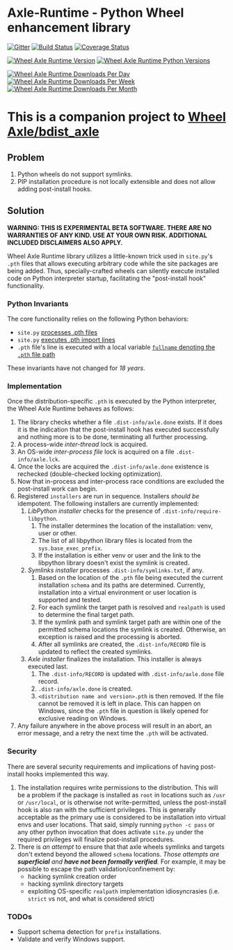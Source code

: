 # Axle-Runtime - Python Wheel enhancement library

[![Gitter](https://img.shields.io/gitter/room/karellen/Lobby?logo=gitter)](https://app.gitter.im/#/room/#karellen_Lobby:gitter.im)
[![Build Status](https://img.shields.io/github/actions/workflow/status/karellen/wheel-axle-runtime/build.yml?branch=master)](https://github.com/karellen/wheel-axle-runtime/actions/workflows/build.yml)
[![Coverage Status](https://img.shields.io/coveralls/github/karellen/wheel-axle-runtime/master?logo=coveralls)](https://coveralls.io/r/karellen/wheel-axle-runtime?branch=master)

[![Wheel Axle Runtime Version](https://img.shields.io/pypi/v/wheel-axle-runtime?logo=pypi)](https://pypi.org/project/wheel-axle-runtime/)
[![Wheel Axle Runtime Python Versions](https://img.shields.io/pypi/pyversions/wheel-axle-runtime?logo=pypi)](https://pypi.org/project/wheel-axle-runtime/)

[![Wheel Axle Runtime Downloads Per Day](https://img.shields.io/pypi/dd/wheel-axle-runtime?logo=pypi)](https://pypistats.org/packages/wheel-axle-runtime)
[![Wheel Axle Runtime Downloads Per Week](https://img.shields.io/pypi/dw/wheel-axle-runtime?logo=pypi)](https://pypistats.org/packages/wheel-axle-runtime)
[![Wheel Axle Runtime Downloads Per Month](https://img.shields.io/pypi/dm/wheel-axle-runtime?logo=pypi)](https://pypistats.org/packages/wheel-axle-runtime)

# This is a companion project to [Wheel Axle/bdist_axle](https://github.com/karellen/wheel-axle)

## Problem

1. Python wheels do not support symlinks.
2. PIP installation procedure is not locally extensible and does not allow adding post-install hooks.

## Solution

**WARNING: THIS IS EXPERIMENTAL BETA SOFTWARE. THERE ARE NO WARRANTIES OF ANY KIND. USE AT YOUR OWN RISK. ADDITIONAL
INCLUDED DISCLAIMERS ALSO APPLY.**

Wheel Axle Runtime library utilizes a little-known trick used in `site.py`'s `.pth` files that allows executing
arbitrary code while the site packages are being added. Thus, specially-crafted wheels can silently execute installed
code on Python interpreter startup, facilitating the "post-install hook" functionality.

### Python Invariants

The core functionality relies on the following Python behaviors:

* `site.py` [processes .pth files](https://github.com/python/cpython/blob/8b1b27f1939cc4060531d198fdb09242f247ca7c/Lib/site.py#L171)
* `site.py` [executes .pth import lines](https://github.com/python/cpython/blob/8b1b27f1939cc4060531d198fdb09242f247ca7c/Lib/site.py#L186)
* `.pth` file's line is executed with a local
  variable [`fullname` denoting the `.pth` file path](https://github.com/python/cpython/blob/8b1b27f1939cc4060531d198fdb09242f247ca7c/Lib/site.py#L170)

These invariants have not changed for *18 years*.

### Implementation

Once the distribution-specific `.pth` is executed by the Python interpreter, the Wheel Axle Runtime behaves as follows:

1. The library checks whether a file `.dist-info/axle.done` exists. If it does it is the indication that the
   post-install hook has executed successfully and nothing more is to be done, terminating all further processing.
2. A process-wide *inter-thread* lock is acquired.
3. An OS-wide *inter-process file* lock is acquired on a file `.dist-info/axle.lck`.
4. Once the locks are acquired the `.dist-info/axle.done` existence is rechecked (double-checked locking optimization).
5. Now that in-process and inter-process race conditions are excluded the post-install work can begin.
6. Registered `installers` are run in sequence. Installers *should be* idempotent. The following installers are
   currently implemented:
    1. *LibPython installer* checks for the presence of `.dist-info/require-libpython`.
        1. The installer determines the location of the installation: venv, user or other.
        2. The list of all libpython library files is located from the `sys.base_exec_prefix`.
        3. If the installation is either venv or user and the link to the libpython library doesn't exist the symlink 
           is created.
    2. *Symlinks installer* processes `.dist-info/symlinks.txt`, if any.
        1. Based on the location of the `.pth` file being executed the current installation `schema` and its paths are
           determined. Currently, installation into a virtual environment or user location is supported and tested.
        2. For each symlink the target path is resolved and `realpath` is used to determine the final target path.
        3. If the symlink path and symlink target path are within one of the permitted schema locations the symlink is
           created. Otherwise, an exception is raised and the processing is aborted.
        4. After all symlinks are created, the `.dist-info/RECORD` file is updated to reflect the created symlinks.
    3. *Axle installer* finalizes the installation. This installer is always executed last.
        1. The `.dist-info/RECORD` is updated with `.dist-info/axle.done` file record.
        2. `.dist-info/axle.done` is created.
        3. `<distribution name and version>.pth` is then removed. If the file cannot be removed it is left in place.
           This can happen on Windows, since the `.pth` file in question is likely opened for exclusive reading on
           Windows.
7. Any failure anywhere in the above process will result in an abort, an error message, and a retry the next time
   the `.pth` will be activated.

### Security

There are several security requirements and implications of having post-install hooks implemented this way.

1. The installation requires write permissions to the distribution. This will be a problem if the package is installed
   as `root` in locations such as `/usr` or `/usr/local`, or is otherwise not write-permitted, unless the post-install
   hook is also ran with the sufficient privileges. This is generally acceptable as the primary use is considered to be
   installation into virtual envs and user locations. That said, simply running `python -c pass` or any other python
   invocation that does activate `site.py` under the required privileges will finalize post-install procedures.
2. There is *an attempt* to ensure that that axle wheels symlinks and targets don't extend beyond the allowed `schema`
   locations. *Those attempts are **superficial** and **have not been formally verified**.* For example, it may be
   possible to escape the path validation/confinement by:
    * hacking symlink creation order
    * hacking symlink directory targets
    * exploiting OS-specific `realpath` implementation idiosyncrasies (i.e. `strict` vs not, and what is considered
      strict)

### TODOs

* Support schema detection for `prefix` installations.
* Validate and verify Windows support.
